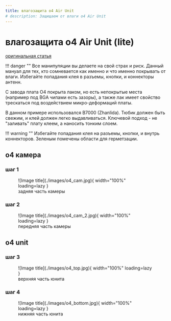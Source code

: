 ```yaml
---
title: влагозащита o4 Air Unit
# description: Защищаем от влаги o4 Air Unit
---
```


# влагозащита o4 Air Unit (lite)

<a href="https://t.me/shtarkfpv/362" target="_blank">оригинальная статья</a>

!!! danger ""
    Все манипуляции вы делаете на свой страх и риск. Данный мануал для тех, кто сомневается как именно и что именно покрывать от влаги.
    Избегайте попадания клея в разъемы, кнопки, и коннекторы антенн.

С завода плата О4 покрыта лаком, но есть непокрытые места (например под BGA чипами есть зазоры), а также лак имеет свойство трескаться под воздействием микро-деформаций платы. 

В данном примере использовался B7000 (Zhanlida). Тюбик должен быть свежим, и клей должен легко выдавливаться. Ключевой подход - не "заливать" плату клеем, а наносить тонким слоем. 

!!! warning ""
    Избегайте попадания клея на разъемы, кнопки, и внутрь коннекторов.
Зеленым помечены области для герметзации.

## o4 камера
### шаг 1
<figure markdown="span">
    ![Image title](./images/o4_cam.jpg){ width="100%" loading=lazy }
    <figcaption>задняя часть камеры</figcaption>
</figure>

### шаг 2
<figure markdown="span">
    ![Image title](./images/o4_cam_2.jpg){ width="100%" loading=lazy }
    <figcaption>передняя часть камеры</figcaption>
</figure>

## o4 unit
### шаг 3
<figure markdown="span">
    ![Image title](./images/o4_top.jpg){ width="100%" loading=lazy }
    <figcaption>верхняя часть юнита</figcaption>
</figure>

### шаг 4
<figure markdown="span">
    ![Image title](./images/o4_bottom.jpg){ width="100%" loading=lazy }
    <figcaption>нижняя часть юнита</figcaption>
</figure>